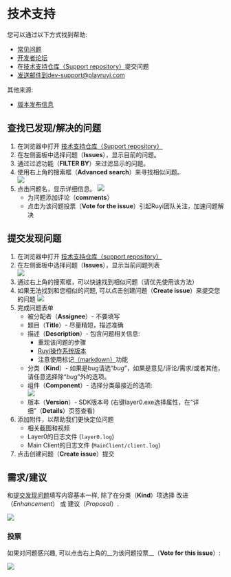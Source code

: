 # 技术支持

您可以通过以下方式找到帮助:

- [常见问题](../faq.md)
- [开发者论坛](http://dev.playruyi.com/forum/) 
- 在[技术支持仓库（Support repository）](https://bitbucket.org/playruyi/support)提交问题
- 发送邮件到dev-support@playruyi.com

其他来源:

- [版本发布信息](release_notes.md)

## 查找已发现/解决的问题

1. 在浏览器中打开 [技术支持仓库（Support repository）](https://bitbucket.org/playruyi/support)
1. 在左侧面板中选择问题（__Issues__），显示目前的问题。
1. 通过过滤功能（__FILTER BY__）来过滤显示的问题。
1. 使用右上角的搜索框（__Advanced search__）来寻找相似问题。  
![](/docs/img/support_search.png)
1. 点击问题名，显示详细信息。
![](/docs/img/support_issue.png)
    - 为问题添加评论（__comments__）
    - 点击为该问题投票（__Vote for the issue__）引起Ruyi团队关注，加速问题解决

## 提交发现问题

1. 在浏览器中打开 [技术支持仓库（support repository）](https://bitbucket.org/playruyi/support)
1. 在左侧面板中选择问题（__Issues__），显示当前问题列表  
![](/docs/img/support_issues.png)
1. 通过右上角的搜索框，可以快速找到相似问题（请优先使用该方法）
1. 如果无法找到和您相似的问题, 可以点击创建问题（__Create issue__）来提交您的问题
![](/docs/img/support_create_issue.png)
1. 完成问题表单
    - 被分配者（__Assignee__）- 不要填写
    - 题目（__Title__）- 尽量精短，描述准确
    - 描述（__Description__）- 包含问题相关信息:
        - 重现该问题的步骤
        - [Ruyi操作系统版本](os.md#Version)
        - 注意使用标记[（markdown）](https://bitbucket.org/tutorials/markdowndemo/overview)功能
    - 分类（__Kind__）- 如果是bug请选“_bug_”，如果是意见/评论/需求/或者其他，请任意选择除“_bug_”外的选项。
    - 组件（__Component__）- 选择分类最接近的选项:  
    ![](/docs/img/support_issue_component.png)
    - 版本（__Version__）- SDK版本号 (右键layer0.exe选择属性，在“详细”（__Details__）页签查看)
1. 添加附件，以帮助我们更快定位问题
    - 相关截图和视频
    - Layer0的日志文件 (`layer0.log`)
    - Main Client的日志文件 (`MainClient/client.log`)
1. 点击创建问题（__Create issue__）提交

## 需求/建议

和[提交发现问题](support.md#Reporting-an-issue)填写内容基本一样, 除了在分类（__Kind__）项选择 改进（_Enhancement_） 或 建议（_Proposal_）.

![](/docs/img/support_suggestion.png)

### 投票

如果对问题感兴趣, 可以点击右上角的__为该问题投票__（__Vote for this issue__）:  

![](/docs/img/support_vote.png)